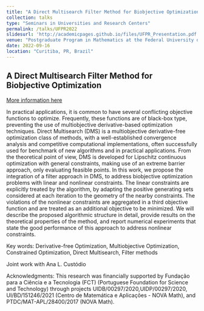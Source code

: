 ```yaml
---
title: "A Direct Multisearch Filter Method for Biobjective Optimization"
collection: talks
type: "Seminars in Universities and Research Centers"
permalink: /talks/UFPR2022
slidesurl: 'http://academicpages.github.io/files/UFPR_Presentation.pdf'
venue: "Postgraduate Program in Mathematics at the Federal University of Paraná (PPGM-UFPR)"
date: 2022-09-16
location: "Curitiba, PR, Brazil"
---
```


## A Direct Multisearch Filter Method for Biobjective Optimization

[More information here](https://ppgm.ufpr.br/seminarios-continuos/)

In practical applications, it is common to have several conflicting objective functions to optimize. Frequently, these functions are of black-box type, preventing the use of multiobjective derivative-based optimization techniques. Direct Multisearch (DMS) is a multiobjective derivative-free optimization class of methods, with a well-established convergence analysis and competitive computational implementations, often successfully used for benchmark of new algorithms and in practical applications. From the theoretical point of view, DMS is developed for Lipschitz continuous optimization with general constraints, making use of an extreme barrier approach, only evaluating feasible points. In this work, we propose the integration of a filter approach in DMS, to address biobjective optimization problems with linear and nonlinear constraints. The linear constraints are explicitly treated by the algorithm, by adapting the positive generating sets considered at each iteration to the geometry of the nearby constraints. The violations of the nonlinear constraints are aggregated in a third objective function and are treated as an additional objective to be minimized. We will describe the proposed algorithmic structure in detail, provide results on the theoretical properties of the method, and report numerical experiments that state the good performance of this approach to address nonlinear constraints. 

Key words:  Derivative-free Optimization, Multiobjective Optimization, Constrained Optimization, Direct Multisearch, Filter methods

Joint work with Ana L. Custódio

Acknowledgments: This research was financially supported by Fundação para a Ciência e a Tecnologia (FCT) (Portuguese Foundation for Science and Technology) through projects UIDB/00297/2020,UIDP/00297/2020, UI/BD/151246/2021 (Centro de Matemática e Aplicações - NOVA Math), and PTDC/MAT-APL/28400/2017 (NOVA Math).